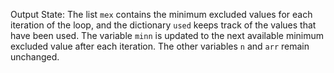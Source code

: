 Output State: The list `mex` contains the minimum excluded values for each iteration of the loop, and the dictionary `used` keeps track of the values that have been used. The variable `minn` is updated to the next available minimum excluded value after each iteration. The other variables `n` and `arr` remain unchanged.
